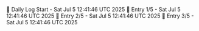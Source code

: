 📅 Daily Log Start - Sat Jul  5 12:41:46 UTC 2025
📌 Entry 1/5 - Sat Jul  5 12:41:46 UTC 2025
📌 Entry 2/5 - Sat Jul  5 12:41:46 UTC 2025
📌 Entry 3/5 - Sat Jul  5 12:41:46 UTC 2025
